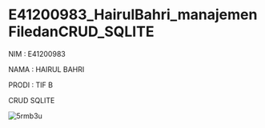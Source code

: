 # E41200983_HairulBahri_manajemenFiledanCRUD_SQLITE
NIM : E41200983

NAMA : HAIRUL BAHRI

PRODI : TIF B

CRUD SQLITE

![5rmb3u](https://user-images.githubusercontent.com/80257426/138593727-a77c1356-9410-4db5-9a52-fe8929605aa0.gif)
